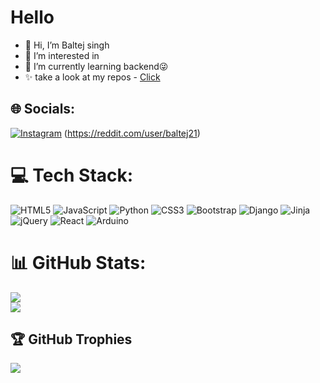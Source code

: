 # Hello
- 👋 Hi, I’m Baltej singh
- 👀 I’m interested in 
- 🌱 I’m currently learning backend😜
- ✨ take a look at my repos - [Click](https://github.com/baltej223?tab=repositories)
<!---
baltej223/baltej223 is a ✨ special ✨ repository because its `README.md` (this file) appears on your GitHub profile.
You can click the Preview link to take a look at your changes.
--->

## 🌐 Socials:
[![Instagram](https://img.shields.io/badge/Instagram-%23E4405F.svg?logo=Instagram&logoColor=white)](https://instagram.com/baltej_223) <!--[![Reddit](https://img.shields.io/badge/Reddit-%23FF4500.svg?logo=Reddit&logoColor=white)]-->(https://reddit.com/user/baltej21) 

# 💻 Tech Stack:
![HTML5](https://img.shields.io/badge/html5-%23E34F26.svg?style=for-the-badge&logo=html5&logoColor=white) ![JavaScript](https://img.shields.io/badge/javascript-%23323330.svg?style=for-the-badge&logo=javascript&logoColor=%23F7DF1E) ![Python](https://img.shields.io/badge/python-3670A0?style=for-the-badge&logo=python&logoColor=ffdd54) ![CSS3](https://img.shields.io/badge/css3-%231572B6.svg?style=for-the-badge&logo=css3&logoColor=white) ![Bootstrap](https://img.shields.io/badge/bootstrap-%238511FA.svg?style=for-the-badge&logo=bootstrap&logoColor=white) ![Django](https://img.shields.io/badge/django-%23092E20.svg?style=for-the-badge&logo=django&logoColor=white) ![Jinja](https://img.shields.io/badge/jinja-white.svg?style=for-the-badge&logo=jinja&logoColor=black) ![jQuery](https://img.shields.io/badge/jquery-%230769AD.svg?style=for-the-badge&logo=jquery&logoColor=white) ![React](https://img.shields.io/badge/react-%2320232a.svg?style=for-the-badge&logo=react&logoColor=%2361DAFB) ![Arduino](https://img.shields.io/badge/-Arduino-00979D?style=for-the-badge&logo=Arduino&logoColor=white)
# 📊 GitHub Stats:
<!--
![](https://github-readme-stats.vercel.app/api?username=baltej223&theme=dark&hide_border=false&include_all_commits=false&count_private=false)<br/>
-->
![](https://github-readme-streak-stats.herokuapp.com/?user=baltej223&theme=dark&hide_border=false)<br/>
![](https://github-readme-stats.vercel.app/api/top-langs/?username=baltej223&theme=dark&hide_border=false&include_all_commits=false&count_private=false&layout=compact)


## 🏆 GitHub Trophies
![](https://github-profile-trophy.vercel.app/?username=baltej223&theme=onedark&no-frame=false&no-bg=false&margin-w=4)
